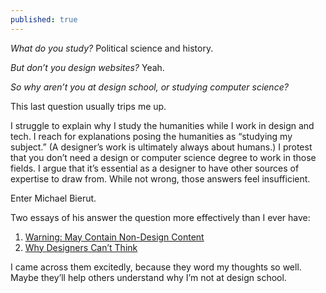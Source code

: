 ```yaml
---
published: true
---
```

*What do you study?* Political science and history.

*But don’t you design websites?* Yeah.

*So why aren’t you at design school, or studying computer science?*

This last question usually trips me up.

I struggle to explain why I study the humanities while I work in design and tech. I reach for explanations posing the humanities as “studying my subject.” (A designer’s work is ultimately always about humans.) I protest that you don’t need a design or computer science degree to work in those fields. I argue that it’s essential as a designer to have other sources of expertise to draw from. While not wrong, those answers feel insufficient.

Enter Michael Bierut.

Two essays of his answer the question more effectively than I ever have:

1. [Warning: May Contain Non-Design Content](http://designobserver.com/feature/warning-may-contain-non-design-content/4137)
2. [Why Designers Can’t Think](http://risd.generic.cx/why.html)

I came across them excitedly, because they word my thoughts so well.
Maybe they’ll help others understand why I’m not at design school.